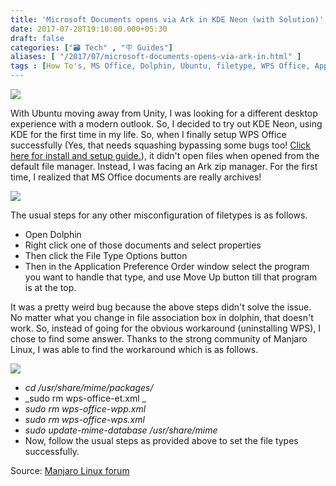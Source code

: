 ```yaml
---
title: 'Microsoft Documents opens via Ark in KDE Neon (with Solution)'
date: 2017-07-28T19:10:00.000+05:30
draft: false
categories: ["🗃️ Tech" , "🪧 Guides"]
aliases: [ "/2017/07/microsoft-documents-opens-via-ark-in.html" ]
tags : [How To's, MS Office, Dolphin, Ubuntu, filetype, WPS Office, App, association, KDE, Ark, KDE Neon]
---
```


[![](httpss://1.bp.blogspot.com/-r6xwzuB4Q54/WXszff4CgDI/AAAAAAAAN0Q/mHZJFisraI0rbc3ggyLdwPAusb2Y-pU9ACK4BGAYYCw/s400/kde_neon_laptop.png)](https://1.bp.blogspot.com/-r6xwzuB4Q54/WXszff4CgDI/AAAAAAAAN0Q/mHZJFisraI0rbc3ggyLdwPAusb2Y-pU9ACK4BGAYYCw/s1600/kde_neon_laptop.png)

  
With Ubuntu moving away from Unity, I was looking for a different desktop experience with a modern outlook. So, I decided to try out KDE Neon, using KDE for the first time in my life. So, when I finally setup WPS Office successfully (Yes, that needs squashing bypassing some bugs too! [Click here for install and setup guide.](https://techbytesinfinite.blogspot.in/2017/07/how-to-install-and-open-wps-office-in.html)), it didn't open files when opened from the default file manager. Instead, I was facing an Ark zip manager. For the first time, I realized that MS Office documents are really archives!  

[![](httpss://3.bp.blogspot.com/-a9_dOtIgTco/WXs336fGM8I/AAAAAAAAN0c/Dcpe5hzLx24QCqtmfgaQbhyWccFqZUu5gCK4BGAYYCw/s640/Screenshot_20170728_184011.png)](https://3.bp.blogspot.com/-a9_dOtIgTco/WXs336fGM8I/AAAAAAAAN0c/Dcpe5hzLx24QCqtmfgaQbhyWccFqZUu5gCK4BGAYYCw/s1600/Screenshot_20170728_184011.png)

  
The usual steps for any other misconfiguration of filetypes is as follows.  

*   Open Dolphin
*   Right click one of those documents and select properties
*   Then click the File Type Options button
*   Then in the Application Preference Order window select the program you want to handle that type, and use Move Up button till that program is at the top.

It was a pretty weird bug because the above steps didn't solve the issue. No matter what you change in file association box in dolphin, that doesn't work. So, instead of going for the obvious workaround (uninstalling WPS), I chose to find some answer. Thanks to the strong community of Manjaro Linux, I was able to find the workaround which is as follows.

[![](httpss://4.bp.blogspot.com/-9HF55q1SRZ0/WXs97mUoGbI/AAAAAAAAN0s/QT23BGtF2RkPzSdSduJMp_-9o-NCrYGkgCK4BGAYYCw/s640/Screenshot_20170728_190600.png)](https://4.bp.blogspot.com/-9HF55q1SRZ0/WXs97mUoGbI/AAAAAAAAN0s/QT23BGtF2RkPzSdSduJMp_-9o-NCrYGkgCK4BGAYYCw/s1600/Screenshot_20170728_190600.png)

  

*   _cd /usr/share/mime/packages/_
*   _sudo rm wps-office-et.xml _
*   _sudo rm wps-office-wpp.xml_
*   _sudo rm wps-office-wps.xml_
*   _sudo update-mime-database /usr/share/mime_
*   Now, follow the usual steps as provided above to set the file types successfully.

  
Source: [Manjaro Linux forum](httpss://forum.manjaro.org/t/xlsx-and-docx-files-are-opened-as-zip-file/25814/4)